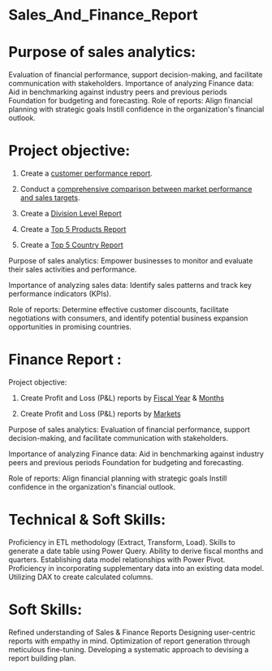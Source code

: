 # Sales_And_Finance_Report

# Purpose of sales analytics:

Evaluation of financial performance, support decision-making, and facilitate communication with stakeholders. Importance of analyzing Finance data: Aid in benchmarking against industry peers and previous periods Foundation for budgeting and forecasting. Role of reports: Align financial planning with strategic goals Instill confidence in the organization's financial outlook.

# Project objective:

1. Create a [customer performance report](https://github.com/iamrishabh01/Sales_And_Finance_Report/blob/main/Customer%20Performance%20Report.pdf).


2. Conduct a [comprehensive comparison between market performance and sales targets](https://github.com/iamrishabh01/Sales_And_Finance_Report/blob/main/Market%20Performance%20Vs%20Target.pdf).

3. Create a [Division Level Report](https://github.com/iamrishabh01/Sales_And_Finance_Report/blob/main/Dvision%20Level%20Report.pdf)

4. Create a [Top 5 Products Report](https://github.com/iamrishabh01/Sales_And_Finance_Report/blob/main/Top%205%20Products.pdf)

5. Create a [Top 5 Country Report](https://github.com/iamrishabh01/Sales_And_Finance_Report/blob/main/Top%205%20Country.pdf)

Purpose of sales analytics: Empower businesses to monitor and evaluate their sales activities and performance.

Importance of analyzing sales data: Identify sales patterns and track key performance indicators (KPIs).

Role of reports: Determine effective customer discounts, facilitate negotiations with consumers, and identify potential business expansion opportunities in promising countries.

# Finance Report :

Project objective:

1. Create Profit and Loss (P&L) reports by [Fiscal Year](https://github.com/iamrishabh01/Sales_And_Finance_Report/blob/main/P%20%26%20L%20Year.pdf) & [Months](https://github.com/iamrishabh01/Sales_And_Finance_Report/blob/main/P%20%26%20L%20Months.pdf)

2. Create Profit and Loss (P&L) reports by [Markets](https://github.com/iamrishabh01/Sales_And_Finance_Report/blob/main/P%20%26%20L%20Market.pdf)

Purpose of sales analytics: Evaluation of financial performance, support decision-making, and facilitate communication with stakeholders.

Importance of analyzing Finance data: Aid in benchmarking against industry peers and previous periods Foundation for budgeting and forecasting.

Role of reports: Align financial planning with strategic goals Instill confidence in the organization's financial outlook.

# Technical & Soft Skills:

 Proficiency in ETL methodology (Extract, Transform, Load).
 Skills to generate a date table using Power Query.
 Ability to derive fiscal months and quarters.
 Establishing data model relationships with Power Pivot.
 Proficiency in incorporating supplementary data into an existing data model.
 Utilizing DAX to create calculated columns.

# Soft Skills:

 Refined understanding of Sales & Finance Reports
 Designing user-centric reports with empathy in mind.
 Optimization of report generation through meticulous fine-tuning.
 Developing a systematic approach to devising a report building plan.
